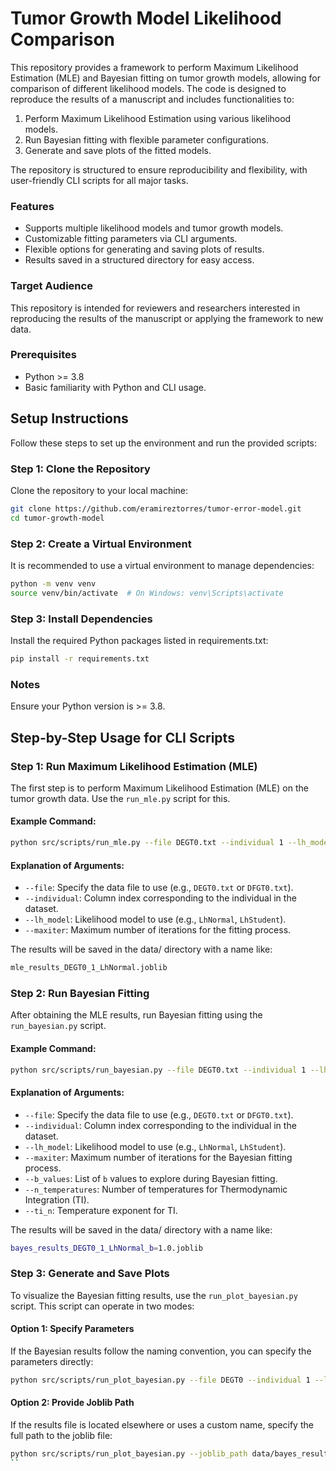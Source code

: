 # Tumor Growth Model Likelihood Comparison

This repository provides a framework to perform Maximum Likelihood Estimation (MLE) and Bayesian fitting on tumor growth models, allowing for comparison of different likelihood models. The code is designed to reproduce the results of a manuscript and includes functionalities to:

1. Perform Maximum Likelihood Estimation using various likelihood models.
2. Run Bayesian fitting with flexible parameter configurations.
3. Generate and save plots of the fitted models.

The repository is structured to ensure reproducibility and flexibility, with user-friendly CLI scripts for all major tasks.

### **Features**
- Supports multiple likelihood models and tumor growth models.
- Customizable fitting parameters via CLI arguments.
- Flexible options for generating and saving plots of results.
- Results saved in a structured directory for easy access.

### **Target Audience**
This repository is intended for reviewers and researchers interested in reproducing the results of the manuscript or applying the framework to new data.

### **Prerequisites**
- Python >= 3.8
- Basic familiarity with Python and CLI usage.

## Setup Instructions

Follow these steps to set up the environment and run the provided scripts:

### Step 1: Clone the Repository
Clone the repository to your local machine:
```bash
git clone https://github.com/eramireztorres/tumor-error-model.git
cd tumor-growth-model
```

### Step 2: Create a Virtual Environment 
It is recommended to use a virtual environment to manage dependencies:
```bash
python -m venv venv
source venv/bin/activate  # On Windows: venv\Scripts\activate
```

### Step 3: Install Dependencies 
Install the required Python packages listed in requirements.txt:
```bash
pip install -r requirements.txt
```

### Notes 
Ensure your Python version is >= 3.8.

## Step-by-Step Usage for CLI Scripts

### Step 1: Run Maximum Likelihood Estimation (MLE)
The first step is to perform Maximum Likelihood Estimation (MLE) on the tumor growth data. Use the `run_mle.py` script for this.

#### Example Command:
```bash
python src/scripts/run_mle.py --file DEGT0.txt --individual 1 --lh_model LhNormal --maxiter 1000
```

#### Explanation of Arguments:
- `--file`: Specify the data file to use (e.g., `DEGT0.txt` or `DFGT0.txt`).
- `--individual`: Column index corresponding to the individual in the dataset.
- `--lh_model`: Likelihood model to use (e.g., `LhNormal`, `LhStudent`).
- `--maxiter`: Maximum number of iterations for the fitting process.

The results will be saved in the data/ directory with a name like:

```bash
mle_results_DEGT0_1_LhNormal.joblib
```

### Step 2: Run Bayesian Fitting
After obtaining the MLE results, run Bayesian fitting using the `run_bayesian.py` script.

#### Example Command:
```bash
python src/scripts/run_bayesian.py --file DEGT0.txt --individual 1 --lh_model LhNormal --maxiter 50000 --b_values 1 0.1 0.35 0.5 0.7 --n_temperatures 15 --ti_n 1
```

#### Explanation of Arguments:
- `--file`: Specify the data file to use (e.g., `DEGT0.txt` or `DFGT0.txt`).
- `--individual`: Column index corresponding to the individual in the dataset.
- `--lh_model`: Likelihood model to use (e.g., `LhNormal`, `LhStudent`).
- `--maxiter`: Maximum number of iterations for the Bayesian fitting process.
- `--b_values`: List of `b` values to explore during Bayesian fitting.
- `--n_temperatures`: Number of temperatures for Thermodynamic Integration (TI).
- `--ti_n`: Temperature exponent for TI.


The results will be saved in the data/ directory with a name like:

```bash
bayes_results_DEGT0_1_LhNormal_b=1.0.joblib
```

### Step 3: Generate and Save Plots

To visualize the Bayesian fitting results, use the `run_plot_bayesian.py` script. This script can operate in two modes:

#### Option 1: Specify Parameters
If the Bayesian results follow the naming convention, you can specify the parameters directly:
```bash
python src/scripts/run_plot_bayesian.py --file DEGT0 --individual 1 --lh_model LhNormal --b_value 1.0
```

#### Option 2: Provide Joblib Path
If the results file is located elsewhere or uses a custom name, specify the full path to the joblib file:
```bash
python src/scripts/run_plot_bayesian.py --joblib_path data/bayes_results_DEGT0_1_LhNormal_b=1.0.joblib
``